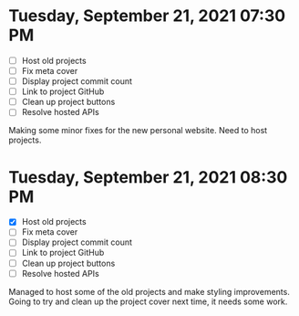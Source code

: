 # Tuesday, September 21, 2021 07:30 PM
- [ ] Host old projects
- [ ] Fix meta cover
- [ ] Display project commit count
- [ ] Link to project GitHub
- [ ] Clean up project buttons
- [ ] Resolve hosted APIs

Making some minor fixes for the new personal website. Need to host projects.

# Tuesday, September 21, 2021 08:30 PM
- [X] Host old projects
- [ ] Fix meta cover
- [ ] Display project commit count
- [ ] Link to project GitHub
- [ ] Clean up project buttons
- [ ] Resolve hosted APIs

Managed to host some of the old projects and make styling improvements.
Going to try and clean up the project cover next time, it needs some work.
